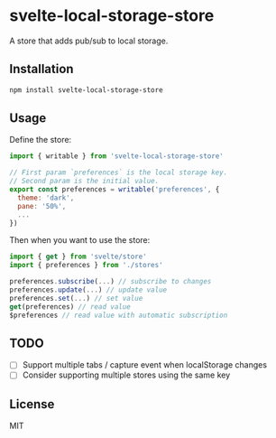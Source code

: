 # svelte-local-storage-store

A store that adds pub/sub to local storage.

## Installation

```bash
npm install svelte-local-storage-store
```

## Usage

Define the store:

```javascript
import { writable } from 'svelte-local-storage-store'

// First param `preferences` is the local storage key.
// Second param is the initial value.
export const preferences = writable('preferences', {
  theme: 'dark',
  pane: '50%',
  ...
})
```

Then when you want to use the store:
  
```javascript
import { get } from 'svelte/store'
import { preferences } from './stores'

preferences.subscribe(...) // subscribe to changes
preferences.update(...) // update value
preferences.set(...) // set value
get(preferences) // read value
$preferences // read value with automatic subscription
```

## TODO

- [ ] Support multiple tabs / capture event when localStorage changes
- [ ] Consider supporting multiple stores using the same key

## License

MIT
